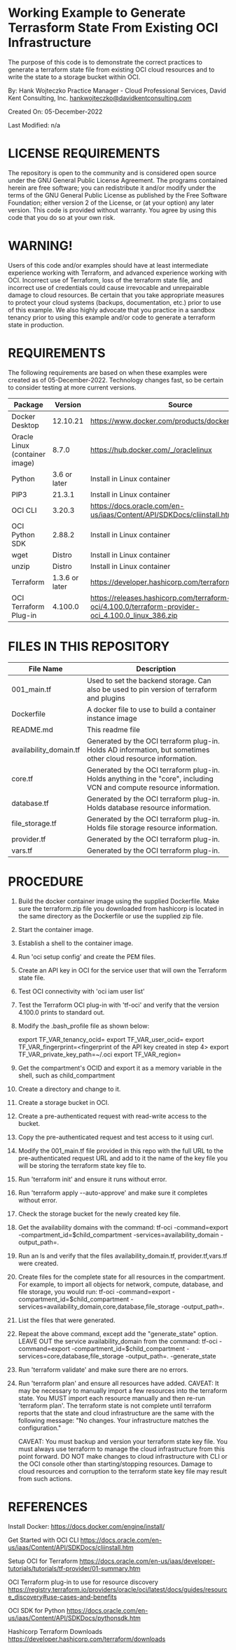 Working Example to Generate Terrasform State From Existing OCI Infrastructure
=============================================================================
The purpose of this code is to demonstrate the correct practices to generate a terraform state file from existing OCI cloud resources and to
write the state to a storage bucket within OCI.

By: Hank Wojteczko
    Practice Manager - Cloud Professional Services, 
    David Kent Consulting, Inc.
    hankwojteczko@davidkentconsulting.com

Created On: 05-December-2022

Last Modified: n/a

LICENSE REQUIREMENTS
====================
The repository is open to the community and is considered open source under the GNU General Public License Agreement. The programs contained herein are free software; you can redistribute it and/or modify under the terms of the GNU General Public License as published by the Free Software Foundation; either version 2 of the License, or (at your option) any later version. This code is provided without warranty.
You agree by using this code that you do so at your own risk.

WARNING!
========
Users of this code and/or examples should have at least intermediate experience working with Terraform, and advanced experience working with 
OCI. Incorrect use of Terraform, loss of the terraform state file, and incorrect use of credentials could cause irrevocable and unrepairable 
damage to cloud resources. Be certain that you take appropriate measures to protect your cloud systems (backups, documentation, etc.) prior 
to use of this example. We also highly advocate that you practice in a sandbox tenancy prior to using this example and/or code to
generate a terraform state in production.

REQUIREMENTS
============
The following requirements are based on when these examples were created as of 05-December-2022. Technology changes fast, so be certain to
consider testing at more current versions.

| Package                           |  Version      |  Source                                                                                                       |
|-----------------------------------|---------------|---------------------------------------------------------------------------------------------------------------|
| Docker Desktop                    | 12.10.21      | https://www.docker.com/products/docker-desktop/                                                               |
| Oracle Linux (container image)    | 8.7.0         | https://hub.docker.com/_/oraclelinux                                                                          |
| Python                            | 3.6 or later  | Install in Linux container                                                                                    |
| PIP3                              | 21.3.1        | Install in Linux container                                                                                    |
| OCI CLI                           | 3.20.3        | https://docs.oracle.com/en-us/iaas/Content/API/SDKDocs/cliinstall.htm                                         |
| OCI Python SDK                    | 2.88.2        | Install in Linux container                                                                                    |
| wget                              | Distro        | Install in Linux container                                                                                    |
| unzip                             | Distro        | Install in Linux container                                                                                    |
| Terraform                         | 1.3.6 or later| https://developer.hashicorp.com/terraform/downloads                                                           |
| OCI Terraform Plug-in             | 4.100.0       | https://releases.hashicorp.com/terraform-provider-oci/4.100.0/terraform-provider-oci_4.100.0_linux_386.zip    |

FILES IN THIS REPOSITORY
========================
| File Name                         | Description                                                                                                                   |
|-----------------------------------|-------------------------------------------------------------------------------------------------------------------------------|
| 001_main.tf                       | Used to set the backend storage. Can also be used to pin version of terraform and plugins                                     |
| Dockerfile                        | A docker file to use to build a container instance image                                                                      |
| README.md                         | This readme file                                                                                                              |
| availability_domain.tf            | Generated by the OCI terraform plug-in. Holds AD information, but sometimes other cloud resource information.                 |
| core.tf                           | Generated by the OCI terraform plug-in. Holds anything in the "core", including VCN and compute resource information.         |
| database.tf                       | Generated by the OCI terraform plug-in. Holds database resource information.                                                  |
| file_storage.tf                   | Generated by the OCI terraform plug-in. Holds file storage resource information.                                              |
| provider.tf                       | Generated by the OCI terraform plug-in.                                                                                       |
| vars.tf                           | Generated by the OCI terraform plug-in.                                                                                       |

PROCEDURE
=========
1. Build the docker container image using the supplied Dockerfile. Make sure the terraform.zip file you
   downloaded from hashicorp is located in the same directory as the Dockerfile or use the supplied
   zip file.
2. Start the container image.
3. Establish a shell to the container image.
4. Run 'oci setup config' and create the PEM files.
5. Create an API key in OCI for the service user that will own the Terraform state file.
6. Test OCI connectivity with 'oci iam user list'
7. Test the Terraform OCI plug-in with 'tf-oci' and verify that the version 4.100.0 prints to standard out.
8. Modify the .bash_profile file as shown below:
   
   export TF_VAR_tenancy_ocid=<your tenancy ODIC>
   export TF_VAR_user_ocid=<service user OCID>
   export TF_VAR_fingerprint=<fingerprint of the API key created in step 4>
   export TF_VAR_private_key_path=~/.oci
   export TF_VAR_region=<region where this terraform code will pull the state from>
9.  Get the compartment's OCID and export it as a memory variable in the shell, such as child_compartment
10. Create a directory and change to it.
11. Create a storage bucket in OCI.
12. Create a pre-authenticated request with read-write access to the bucket.
13. Copy the pre-authenticated request and test access to it using curl.
14. Modify the 001_main.tf file provided in this repo with the full URL to the
    pre-authenticated request URL and add to it the name of the key file you will be
    storing the terraform state key file to.
15. Run 'terraform init' and ensure it runs without error.
16. Run 'terraform apply --auto-approve' and make sure it completes without error.
17. Check the storage bucket for the newly created key file.
18. Get the availability domains with the command:
    tf-oci -command=export -compartment_id=$child_compartment -services=availability_domain -output_path=.
19. Run an ls and verify that the files availability_domain.tf, provider.tf,vars.tf were created.
20. Create files for the complete state for all resources in the compartment. For example, to import all objects
    for network, compute, database, and file storage, you would run:
    tf-oci -command=export -compartment_id=$child_compartment -services=availability_domain,core,database,file_storage -output_path=.
21. List the files that were generated.
22. Repeat the above command, except add the "generate_state" option. LEAVE OUT the service availability_domain
    from the command:
    tf-oci -command=export -compartment_id=$child_compartment -services=core,database,file_storage -output_path=. -generate_state
23. Run 'terraform validate' and make sure there are no errors.
24. Run 'terraform plan' and ensure all resources have added.
    CAVEAT: It may be necessary to manually import a few resources into the terraform state. You MUST
    import each resource manually and then re-run 'terraform plan'. The terraform state is not
    complete until terraform reports that the state and cloud infrastructure are the same with the following message:
    "No changes. Your infrastructure matches the configuration."

    CAVEAT: You must backup and version your terraform state key file.
            You must always use terraform to manage the cloud infrastructure from this point forward.
            DO NOT make changes to cloud infrastructure with CLI or the OCI console other than
            starting/stopping resources. Damage to cloud resources and corruption to the terraform
            state key file may result from such actions.

REFERENCES
==========

Install Docker:
https://docs.docker.com/engine/install/

Get Started with OCI CLI
https://docs.oracle.com/en-us/iaas/Content/API/SDKDocs/cliinstall.htm

Setup OCI for Terraform
https://docs.oracle.com/en-us/iaas/developer-tutorials/tutorials/tf-provider/01-summary.htm 

OCI Terraform plug-in to use for resource discovery
https://registry.terraform.io/providers/oracle/oci/latest/docs/guides/resource_discovery#use-cases-and-benefits

OCI SDK for Python
https://docs.oracle.com/en-us/iaas/Content/API/SDKDocs/pythonsdk.htm

Hashicorp Terraform Downloads
https://developer.hashicorp.com/terraform/downloads

